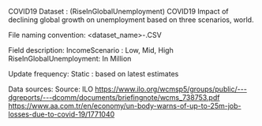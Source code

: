 COVID19 Dataset : (RiseInGlobalUnemployment)
COVID19  Impact of declining global growth on unemployment based on three scenarios, world. 
 
File naming convention:
   <dataset_name>-<YYYYMMDD>.CSV

Field description:
IncomeScenario	: Low, Mid, High
RiseInGlobalUnemployment: In Million

Update frequency:
Static : based on latest estimates

Data sources:
Source: ILO
https://www.ilo.org/wcmsp5/groups/public/---dgreports/---dcomm/documents/briefingnote/wcms_738753.pdf
https://www.aa.com.tr/en/economy/un-body-warns-of-up-to-25m-job-losses-due-to-covid-19/1771040